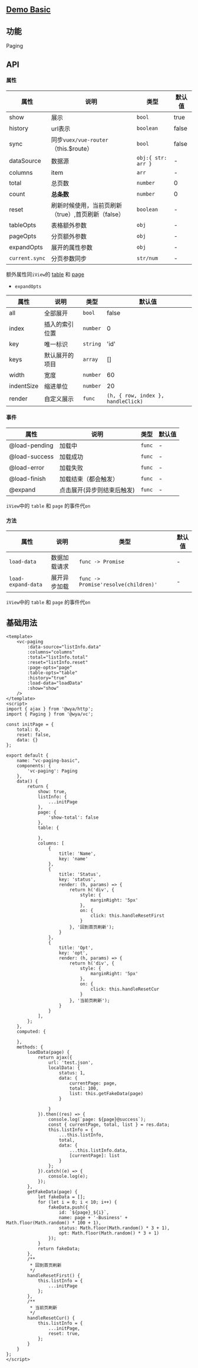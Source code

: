 ## [Demo Basic](https://wya-team.github.io/wya-vc/dist/paging/basic.html)
## 功能
Paging

## API

#### 属性

属性 | 说明 | 类型 | 默认值
---|---|---|---
show | 展示 | `bool` | true
history | url表示 | `boolean` | false
sync | 同步`vuex/vue-router`（this.$route） | `bool` | false
dataSource | 数据源 | `obj:{ str: arr }` | -
columns | item | `arr` | -
total | 总页数 | `number` | 0
count | **总条数** | `number` | 0
reset | 刷新时候使用，当前页刷新（true）,首页刷新（false） | `boolean` | -
tableOpts | 表格额外参数 | `obj` | -
pageOpts | 分页额外参数 | `obj` | -
expandOpts | 展开的属性参数 | `obj` | -
`current.sync` | 分页参数同步 | `str/num` | -

额外属性同`iView`的 [table](https://www.iviewui.com/components/table) 和 [page](https://www.iviewui.com/components/page)

- `expandOpts`

属性 | 说明 | 类型 | 默认值
---|---|---|---
all | 全部展开 | `bool` | false
index | 插入的索引位置 | `number` | 0
key | 唯一标识 | `string` | 'id'
keys | 默认展开的项目 | `array` | []
width | 宽度 | `number` | 60
indentSize | 缩进单位 | `number` | 20
render | 自定义展示 | `func` | `(h, { row, index }, handleClick)`

#### 事件

属性 | 说明 | 类型 | 默认值
---|---|---|---
@load-pending | 加载中 | `func` | -
@load-success | 加载成功 | `func` | -
@load-error | 加载失败 | `func` | -
@load-finish | 加载结束（都会触发） | `func` | -
@expand | 点击展开(异步则结束后触发) | `func` | -

`iView`中的 `table` 和 `page` 的事件代`on`


#### 方法

属性 | 说明 | 类型 | 默认值
---|---|---|---
`load-data` | 数据加载请求 | `func -> Promise` | -
`load-expand-data` | 展开异步加载 | `func -> Promise'resolve(children)'` | -

`iView`中的 `table` 和 `page` 的事件代`on`

## 基础用法

```vue
<template>
	<vc-paging
		:data-source="listInfo.data"
		:columns="columns" 
		:total="listInfo.total"
		:reset="listInfo.reset"
		:page-opts="page"
		:table-opts="table"
		:history="true"
		:load-data="loadData"
		:show="show"
	/>
</template>
<script>
import { ajax } from '@wya/http';
import { Paging } from '@wya/vc';

const initPage = {
	total: 0,
	reset: false,
	data: {}
};

export default {
	name: "vc-paging-basic",
	components: {
		'vc-paging': Paging
	},
	data() {
		return {
			show: true,
			listInfo: {
				...initPage
			},
			page: {
				'show-total': false
			},
			table: {

			},
			columns: [
				{
					title: 'Name',
					key: 'name'
				},
				{
					title: 'Status',
					key: 'status',
					render: (h, params) => {
						return h('div', {
							style: {
								marginRight: '5px'
							},
							on: {
								click: this.handleResetFirst
							}
						}, '回到首页刷新');
					}
				},
				{
					title: 'Opt',
					key: 'opt',
					render: (h, params) => {
						return h('div', {
							style: {
								marginRight: '5px'
							},
							on: {
								click: this.handleResetCur
							}
						}, '当前页刷新');
					}
				}
			],
		};
	},
	computed: {
		
	},
	methods: {
		loadData(page) {
			return ajax({
				url: 'test.json',
				localData: {
					status: 1,
					data: {
						currentPage: page,
						total: 100,
						list: this.getFakeData(page)
					}

				}
			}).then((res) => {
				console.log(`page: ${page}@success`);
				const { currentPage, total, list } = res.data;
				this.listInfo = {
					...this.listInfo,
					total,
					data: {
						...this.listInfo.data,
						[currentPage]: list
					}
				};
			}).catch((e) => {
				console.log(e);
			});
		},
		getFakeData(page) {
			let fakeData = [];
			for (let i = 0; i < 10; i++) {
				fakeData.push({
					id: `${page}_${i}`,
					name: page + '-Business' + Math.floor(Math.random() * 100 + 1),
					status: Math.floor(Math.random() * 3 + 1),
					opt: Math.floor(Math.random() * 3 + 1)
				});
			}
			return fakeData;
		},
		/**
		 * 回到首页刷新
		 */
		handleResetFirst() {
			this.listInfo = {
				...initPage
			};
		},
		/**
		 * 当前页刷新
		 */
		handleResetCur() {
			this.listInfo = {
				...initPage,
				reset: true,
			};
		}
	}
};
</script>

```